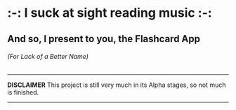 # :-: I suck at sight reading music :-:
## And so, I present to you, the Flashcard App
###### (For Lack of a Better Name)

---

**DISCLAIMER**
This project is still very much in its Alpha stages, so not much is finished.

---
